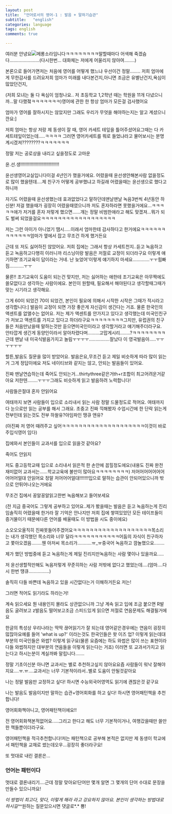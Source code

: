 ```yaml
---
layout: post
title:  "언어로서의 영어-1 : 발음 + 말하기습관"
subtitle:   "english"
categories: language
tags: english
comments: true

---
```






여러분 안녕요![메롱](http://c1img.cyworld.co.kr/img/cyui/v1/emoticon/face_05.gif)소라임니다ㅋㅋㅋㅋㅋㅋㅋㅋ말할때마다 어색해 죽겠슴다.......................(다시한번... 대화체는 저에게 어울리지 않아여........)  

본론으로 들어가면저는 처음에 영어를 어떻게 했느냐 우선이건 정말........ 저희 엄마에게 무한감사를 드려요저희 엄마가 미래를 내다본건지,아니면 조금은 유별난건지,욕심이 많았던건지,

(저희 모녀는 둘 다 욕심이 엄청나요.. 저 초등학교 1,2학년 때는 학원을 11개 다녔으니까...말 다했졐ㅋㅋㅋㅋㅋㅋㅋ)영어에 관한 한 항상 엄마가 모든걸 검사했어요

엄마가 영어를 잘하시지는 않았지만 그래도 우리가 무엇을 해야하는지는 알고 계셨으니깐요:]

저희 엄마는 항상 저랑 제 동생이 잘 때, 영어 카세트 테잎을 틀어주셨어요그때는 다 카세트테잎이었는데.....ㅋㅋㅋㅋ 그러면 영어카세트를 뭐로 들었냐라고 물어보시는 분명 계시겠져????????ㅋㅋㅋㅋㅋㅋㅋ

정말 저는 공로상을 내리고 싶을정도로 고마운

윤.선.생!!!!!!!!!!!!!!!!!!!!!!!!!!!!!!

윤선생영어교실입니다이걸 4년인가 했을거에요. 어렸을때 윤선생안해본사람 없을정도로 많이 했을텐데....제 친구가 어떻게 공부했냐고 하길래 어렸을때는 윤선생으로 했다고 하니까

자기도 어렸을때 윤선생했는데 효과없었다고 말하던데맨날맨날 녹음3번씩 4년동안 하신분! 저걸 했을때가 굉장히 어렸을때였으니까 저도 혼자하라면 못했을거에요...ㅋㅋㅋㅋㅋ애가 저거를 혼자 저렇게 했으면......걔는 정말 비범한애라고 해도 맞겠져...뭐가 되도 벌써 되었을걸요ㅋㅋㅋㅋㅋㅋㅋㅋㅋㅋㅋㅋㅋㅋㅋㅋㅋㅋ

저는 그런 아이가 아니었기 땜시.....이래서 엄마한테 감사하다고 한거에요ㅋㅋㅋㅋㅋㅋㅋㅋㅋㅋㅋㅋ엄마가 옆에서 잡고 무조건 하게 했거든요

근데 또 저도 싫어하진 않았어요. 저희 집에는 그래서 항상 카세트천지..듣고 녹음하고 듣고 녹음하고다행히 이러니까 리스닝이랑 발음은 저절로 교정이 되더라구요 이렇게 얘기하면'조기교육이 답이라는 거네. 난 늦었어'이렇게 얘기하지 마세요.............ㅜㅜ힘빠짐...........ㅜㅜ

물론!! 조기교육이 도움이 되는건 맞지만, 저는 싫어하는 애한테 조기교육은 아무짝에도 쓸모없다고 생각하는 사람이에요. 본인이 원할때, 필요해서 해야된다고 생각할때그때가 맞는 시기라고 생각해요.

그게 60이 되었건 70이 되었건, 본인이 필요에 의해서 시작한 시작은 그때가 적시라고 생각합니다:] 발음이 교정이 되면 가장 좋은게 자신감이 생긴다는 거죠. 물론 한국인의 액센트를 없앨수는 없어요. 저는 제가 액센트를 안가지고 있다고 생각했는데 미국인친구가 저보고 액센트를 가지고 있다고 하더라구요ㅋㅋㅋㅋㅋㅋㅋㅋ그치만, 유럽권의 친구들은 처음만났을때 말하는것만 듣으면미국인이라고 생각할거라고 얘기해주더라구요. 안타깝게 생긴게 동양인이라서 알아차렸다며.........고맙게시리........?ㅋㅋㅋㅋㅋㅋㅋㅋ근데 맨날 내 미국식발음가지고 놀림ㅜㅜㅜㅜ................잘났다 이 영국발음아.....ㅜㅜㅜㅜㅜㅜ 

할튼,발음도 질문을 많이 받았어요. 발음은요,무조건 듣고 제일 비슷하게 따라 많이 읽는거 그게 정답이에요  저도 네이티브와 같지는 않고, 안되는 발음들이 있어요. 

진짜 맨날연습하는데 죽어도 안되는거...thirtythree같은거th+r조합이 최고어려운거같아요 저한텐........ㅜㅜㅜ그래도 비슷하게 읽고 발음하려 노력합니다! 

사람들은절대 혼자 안읽어요

여태까지 보면 사람들이 입으로 소리내서 읽는 사람 정말 드물정도로 적어요. 여태까지 다 눈으로만 읽는 공부를 해서 그래요. 초중고 진짜 끽해봤자 수업시간에 한 단락 읽는게 전부인데 읽는것도 전부 하왈유?아임파인 땡큐 앤유?

(아진짜 저 영어 때려주고 싶어ㅋㅋㅋㅋㅋㅋㅋㅋㅋㅋㅋㅋㅋㅋㅋㅋㅋㅋㅋㅋ이것이 바로 주입식영어 임다)

집에와서 본인들이 교과서를 입으로 읽을것 같아요?

죽어도 안읽지

저도 중고등학교때 입으로 소리내서 읽은적 한 손안에 꼽힐정도에요(내용도 진짜 완전 재미없어 교과서는......학교교육에 불만이 많아요ㅋㅋㅋㅋㅋㅋㅋㅋ) 저어어어어어어어어어어얼대 안읽어요 정말 저어어어얼대!!!!!!!입으로 말하는 습관이 안되어있으니까 밖으로 안튀어나오는거에요

무조건 집에서 꽁알꽁알읽고한번 녹음해보고 들어보세요

(전 지금 중국어도 그렇게 공부하고 있어요..제가 봤을때는 발음은 듣고 녹음하는게 진리임솔직히 어렸을때 한거라 잘 기억은 안나지만 저희 집에 쌓여있었던 모든 테이프들이 증거물이기 때문에다른 언어를 배울때도 이 방법을 시도 중이에요)

소오오오올직히 진짜못들어주겠어요ㅋㅋㅋㅋㅋㅋㅋㅋㅋㅋㅋㅋㅋㅋㅋㅋㅋㅋㅋ목소리는 내가 생각했던 목소리와 너무 달라ㅋㅋㅋㅋㅋㅋㅋㅋㅋㅋㅋ어둠의 자식이 친구하자고 쫓아오겠음........웬 아저씨 목소리가...........ㅠ_ㅠ중국어 녹음하고 깜놀했으요........ 

제가 했던 방법중에 듣고 녹음하는게 제일 진리지만녹음하는 사람 몇이나 있을까요.....

저 윤선생할적만해도 녹음저렇게 꾸준히하는 사람 저밖에 없다고 했었는데....(엄마....다시 한번 땡큐................)

솔직히 다들 바쁜데 녹음하고 있을 시간없다는거 이해하거든요 저는!

그러면 적어도 읽기라도 하라는거!

계속 읽으세요 뭔 내용인지 몰라도 상관없으니까 그냥 계속 읽고 입에 조금 붙으면 R발음도 굴려보고 z발음도 떨어보고조금 스피드있게 읽으면 저절로 연음문제도 해결될거에요 

한글의 특성상 우리나라는 딱딱 끊어읽기가 잘 되는데 영어같은경우에는 연음이 굉장히 많잖아요예를 들어 'what is up?' 이라는것도 한국인들은 왓 이즈 업? 이렇게 읽는데대부분의 미국인들은 와썹? 이렇게 읽구요(물론 요즘에는 하도 와썹은 많이 쓰는 표현이라 다들 와썹하지만 대부분의 연음들을 이렇게 읽는다는 거죠) 이러면 또 교과서가지고 읽는다고 하시는분이 계실까봐 말립니다.......

정말 기초이신분 아니면 교과서는 별로 추천하고싶지 않아요요즘 사람들이 워낙 잘해야지요....ㅠ.ㅠ....교과서는 너무 기본적이라서..별로 도움이 안될것같아요 

나는 정말 발음만 교정하고 싶다! 하시면 수능외국어영역도 읽기에 괜찮은것 같구요

나는 발음도 발음이지만 말하는 습관+영어회화를 하고 싶다! 하시면 영어패턴책을 추천합니다! 

영어회화책아니고, 영어패턴책이에요!!

전 영어회화책본적없어요.....그리고 한다고 해도 너무 기본적이거나, 여행갔을때만 쓸만한 책들뿐이더라구요.

영어패턴책을 적극추천합니다!저는 패턴책으로 공부해 본적은 없지만 제 동생이 학교에서 패턴책을 교재로 썼는데오우...굉장히 좋더라구요!

또 멋대로 내린 결론은...

### 언어는 패턴이다



멋대로 결론내리기....근데 정말 맞아요!단어만 몇개 알면 그 몇개의 단어 수대로 문장을 만들수 있으니까요!    

*이 방법이 최고다, 맞다, 이렇게 해라 라고 강요하지 않아요. 본인이 생각하는 방법대로 하시길^*^원하는 질문있으시면 댓글로*.* 뿅! 

 